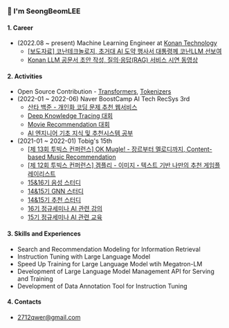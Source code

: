 ### 👋 I'm SeongBeomLEE

#### 1. Career
- (2022.08 ~ present) Machine Learning Engineer at [Konan Technology](https://www.konantech.com/)
  - [[보도자료] 코난테크놀로지, 초거대 AI 도약 행사서 대통령께 코난LLM 선보여](https://blog.naver.com/konan_tech/223211101821)
  - [Konan LLM 공문서 초안 작성, 질의·응답(RAG) 서비스 시연 동영상](https://www.youtube.com/watch?v=jvMWwDuhh2U)

#### 2. Activities
- Open Source Contribution - [Transformers](https://github.com/huggingface/transformers/commits?author=SeongBeomLEE), [Tokenizers](https://github.com/huggingface/tokenizers/commits?author=SeongBeomLEE)
- (2022-01 ~ 2022-06) Naver BoostCamp AI Tech RecSys 3rd
  - [산타 백준 - 개인화 코딩 문제 추천 웹서비스](https://github.com/boostcampaitech3/final-project-level3-recsys-05)
  - [Deep Knowledge Tracing 대회](https://github.com/boostcampaitech3/level2-dkt-level2-recsys-05)
  - [Movie Recommendation 대회](https://github.com/boostcampaitech3/level2-movie-recommendation-level2-recsys-05)
  - [AI 엔지니어 기초 지식 및 추천시스템 공부](https://velog.io/@2712qwer/series/Boostcamp-AI-Tech)
- (2021-01 ~ 2022-01) Tobig's 15th
  - [\[제 13회 투빅스 컨퍼런스\] OK Mugle! - 장르부터 멜로디까지, Content-based Music Recommendation](https://github.com/hrlee113/gameplaylist)
  - [\[제 12회 투빅스 컨퍼런스\] 겜플리 - 이미지・텍스트 기반 나만의 추천 게임플레이리스트](https://github.com/hrlee113/gameplaylist)
  - [15&16기 음성 스터디](https://velog.io/@tobigsvoice1516/posts)
  - [14&15기 GNN 스터디](https://velog.io/@tobigsgnn1415/posts)
  - [14&15기 추천 스터디](https://velog.io/@tobigs-recsys/posts)
  - [16기 정규세미나 AI 관련 강의](https://github.com/SeongBeomLEE/Tobigs15-16_lecture)
  - [15기 정규세미나 AI 관련 교육](https://github.com/SeongBeomLEE/Tobigs15th)

#### 3. Skills and Experiences
- Search and Recommendation Modeling for Information Retrieval
- Instruction Tuning with Large Language Model
- Speed Up Training for Large Language Model wtih Megatron-LM
- Development of Large Language Model Management API for Serving and Training
- Development of Data Annotation Tool for Instruction Tuning

#### 4. Contacts
- 2712qwer@gmail.com
